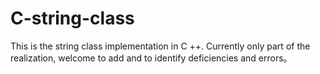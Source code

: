 # C-string-class
This is the string class implementation in C ++. Currently only part of the realization, welcome to add and to identify deficiencies and errors。
